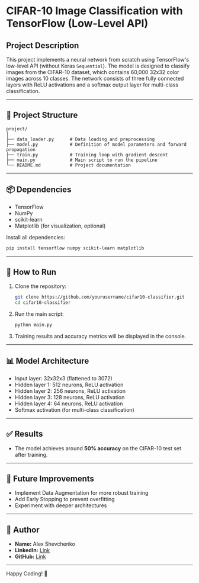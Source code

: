 # CIFAR-10 Image Classification with TensorFlow (Low-Level API)

## Project Description

This project implements a neural network from scratch using TensorFlow's low-level API (without Keras `Sequential`). The model is designed to classify images from the CIFAR-10 dataset, which contains 60,000 32x32 color images across 10 classes. The network consists of three fully connected layers with ReLU activations and a softmax output layer for multi-class classification.

---

## 📁 **Project Structure**

```
project/
│
├── data_loader.py      # Data loading and preprocessing
├── model.py            # Definition of model parameters and forward propagation
├── train.py            # Training loop with gradient descent
├── main.py             # Main script to run the pipeline
└── README.md           # Project documentation
```

---

## 📦 **Dependencies**

* TensorFlow
* NumPy
* scikit-learn
* Matplotlib (for visualization, optional)

Install all dependencies:

```bash
pip install tensorflow numpy scikit-learn matplotlib
```

---

## 🚀 **How to Run**

1. Clone the repository:

   ```bash
   git clone https://github.com/yourusername/cifar10-classifier.git
   cd cifar10-classifier
   ```

2. Run the main script:

   ```bash
   python main.py
   ```

3. Training results and accuracy metrics will be displayed in the console.

---

## 📊 **Model Architecture**

* Input layer: 32x32x3 (flattened to 3072)
* Hidden layer 1: 512 neurons, ReLU activation
* Hidden layer 2: 256 neurons, ReLU activation
* Hidden layer 3: 128 neurons, ReLU activation
* Hidden layer 4: 64 neurons, ReLU activation
* Softmax activation (for multi-class classification)

---

## ✅ **Results**

* The model achieves around **50% accuracy** on the CIFAR-10 test set after training.


---

## 📌 **Future Improvements**

* Implement Data Augmentation for more robust training
* Add Early Stopping to prevent overfitting
* Experiment with deeper architectures

---

## 👤 **Author**

* **Name:** Alex Shevchenko
* **LinkedIn:** [Link](https://www.linkedin.com/in/alex-shevchenko-411510317)
* **GitHub:** [Link](https://github.com/Borock1212)

---

Happy Coding! 🚀
